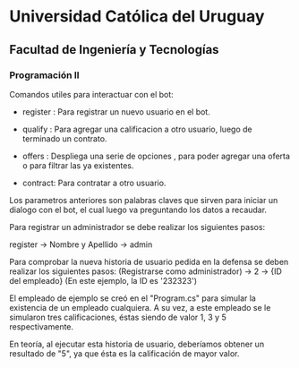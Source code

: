 # Universidad Católica del Uruguay

## Facultad de Ingeniería y Tecnologías

### Programación II

Comandos utiles para interactuar con el bot:

- register : Para registrar un nuevo usuario en el bot.

- qualify : Para agregar una calificacion a otro usuario, luego de terminado un contrato.

- offers : Despliega una serie de opciones , para poder agregar una oferta o para filtrar las ya existentes.

- contract: Para contratar a otro usuario.

Los parametros anteriores son palabras claves que sirven para iniciar un dialogo con el bot, el cual luego va preguntando los datos a recaudar.

Para registrar un administrador se debe realizar los siguientes pasos:

register -> Nombre y Apellido -> admin

Para comprobar la nueva historia de usuario pedida en la defensa se deben realizar los siguientes pasos:
(Registrarse como administrador) -> 2 -> {ID del empleado}      (En este ejemplo, la ID es '232323')

El empleado de ejemplo se creó en el "Program.cs" para simular la existencia de un empleado cualquiera.
A su vez, a este empleado se le simularon tres calificaciones, éstas siendo de valor 1, 3 y 5 respectivamente.

En teoría, al ejecutar esta historia de usuario, deberíamos obtener un resultado de "5", ya que ésta es la calificación de mayor valor.